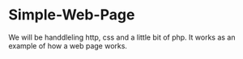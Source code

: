 # Simple-Web-Page
We will be handdleling http, css and a little bit of php. It works as an example of how a web page works. 
